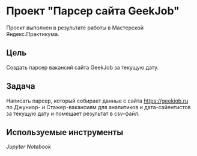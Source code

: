 # Проект "Парсер сайта GeekJob"
Проект выполнен в результате работы в Мастерской Яндекс.Практикума.

## Цель
Создать парсер вакансий сайта GeekJob за текущую дату.

## Задача
Написать парсер, который собирает данные с сайта https://geekjob.ru по Джуниор- и Стажер-вакансиям для аналитиков и дата-сайентистов за текущую дату и помещает результат в csv-файл.

## Используемые инструменты
*Jupyter Notebook*

#